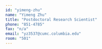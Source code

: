 ```yaml
---
id: "yimeng-zhu"
name: "Yimeng Zhu"
title: "Postdoctoral Research Scientist"
phone: "851-4785"
fax: "n/a"
email: "yz3537@cumc.columbia.edu"
room: "501"
---
```

